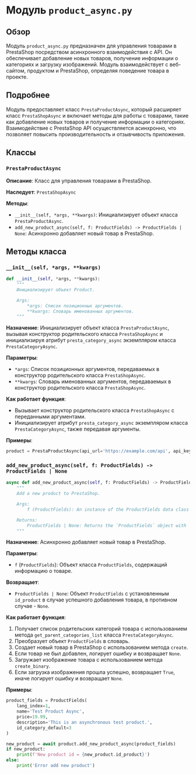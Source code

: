 # Модуль `product_async.py`

## Обзор

Модуль `product_async.py` предназначен для управления товарами в PrestaShop посредством асинхронного взаимодействия с API. Он обеспечивает добавление новых товаров, получение информации о категориях и загрузку изображений. Модуль взаимодействует с веб-сайтом, продуктом и PrestaShop, определяя поведение товара в проекте.

## Подробнее

Модуль предоставляет класс `PrestaProductAsync`, который расширяет класс `PrestaShopAsync` и включает методы для работы с товарами, такие как добавление новых товаров и получение информации о категориях. Взаимодействие с PrestaShop API осуществляется асинхронно, что позволяет повысить производительность и отзывчивость приложения.

## Классы

### `PrestaProductAsync`

**Описание**: Класс для управления товарами в PrestaShop.

**Наследует**: `PrestaShopAsync`

**Методы**:

- `__init__(self, *args, **kwargs)`: Инициализирует объект класса `PrestaProductAsync`.
- `add_new_product_async(self, f: ProductFields) -> ProductFields | None`: Асинхронно добавляет новый товар в PrestaShop.

## Методы класса

### `__init__(self, *args, **kwargs)`

```python
def __init__(self, *args, **kwargs):
    """
    Инициализирует объект Product.

    Args:
        *args: Список позиционных аргументов.
        **kwargs: Словарь именованных аргументов.
    """
```

**Назначение**: Инициализирует объект класса `PrestaProductAsync`, вызывая конструктор родительского класса `PrestaShopAsync` и инициализируя атрибут `presta_category_async` экземпляром класса `PrestaCategoryAsync`.

**Параметры**:

- `*args`: Список позиционных аргументов, передаваемых в конструктор родительского класса `PrestaShopAsync`.
- `**kwargs`: Словарь именованных аргументов, передаваемых в конструктор родительского класса `PrestaShopAsync`.

**Как работает функция**:

- Вызывает конструктор родительского класса `PrestaShopAsync` с переданными аргументами.
- Инициализирует атрибут `presta_category_async` экземпляром класса `PrestaCategoryAsync`, также передавая аргументы.

**Примеры**:

```python
product = PrestaProductAsync(api_url='https://example.com/api', api_key='your_api_key')
```

### `add_new_product_async(self, f: ProductFields) -> ProductFields | None`

```python
async def add_new_product_async(self, f: ProductFields) -> ProductFields | None:
    """
    Add a new product to PrestaShop.

    Args:
        f (ProductFields): An instance of the ProductFields data class containing the product information.

    Returns:
        ProductFields | None: Returns the `ProductFields` object with `id_product` set, if the product was added successfully, `None` otherwise.
    """
```

**Назначение**: Асинхронно добавляет новый товар в PrestaShop.

**Параметры**:

- `f` (`ProductFields`): Объект класса `ProductFields`, содержащий информацию о товаре.

**Возвращает**:

- `ProductFields | None`: Объект `ProductFields` с установленным `id_product` в случае успешного добавления товара, в противном случае - `None`.

**Как работает функция**:

1.  Получает список родительских категорий товара с использованием метода `get_parent_categories_list` класса `PrestaCategoryAsync`.
2.  Преобразует объект `ProductFields` в словарь.
3.  Создает новый товар в PrestaShop с использованием метода `create`.
4.  Если товар не был добавлен, логирует ошибку и возвращает `None`.
5.  Загружает изображение товара с использованием метода `create_binary`.
6.  Если загрузка изображения прошла успешно, возвращает `True`, иначе логирует ошибку и возвращает `None`.

**Примеры**:

```python
product_fields = ProductFields(
    lang_index=1,
    name='Test Product Async',
    price=19.99,
    description='This is an asynchronous test product.',
    id_category_default=3
)

new_product = await product.add_new_product_async(product_fields)
if new_product:
    print(f'New product id = {new_product.id_product}')
else:
    print('Error add new product')
```
